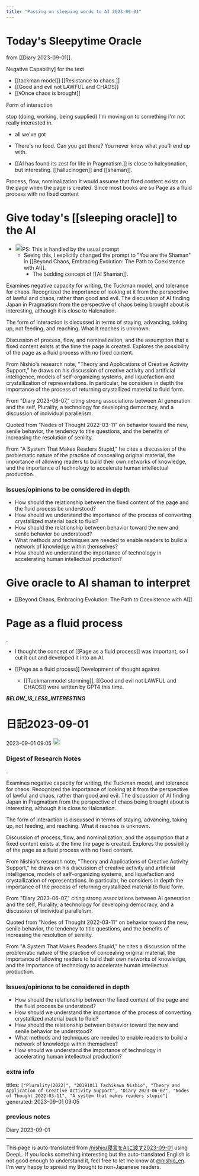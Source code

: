 ```yaml
---
title: "Passing on sleeping words to AI 2023-09-01"
---
```


# Today's Sleepytime Oracle
 from [[Diary 2023-09-01]].

Negative Capability] for the text
- [[tackman model]]
[[Resistance to chaos.]]
- [[Good and evil not LAWFUL and CHAOS]]
- [[🌀Once chaos is brought]]


Form of interaction

stop (doing, working, being supplied)
I'm moving on to something I'm not really interested in.
- all we've got
- There's no food.
Can you get there?
You never know what you'll end up with.

- [[AI has found its zest for life in Pragmatism.]] is close to halcyonation, but interesting.
[[hallucinogen]] and [[shaman]].

Process, flow, nominalization
It would assume that fixed content exists on the page when the page is created.
Since most books are so
Page as a fluid process with no fixed content

# Give today's [[sleeping oracle]] to the AI
- <img src='https://scrapbox.io/api/pages/nishio-en/nishio/icon' alt='nishio.icon' height="19.5"/>PS: This is handled by the usual prompt
    - Seeing this, I explicitly changed the prompt to "You are the Shaman" in [[Beyond Chaos, Embracing Evolution: The Path to Coexistence with AI]].
        - The budding concept of [[AI Shaman]].

Examines negative capacity for writing, the Tuckman model, and tolerance for chaos. Recognized the importance of looking at it from the perspective of lawful and chaos, rather than good and evil. The discussion of AI finding Japan in Pragmatism from the perspective of chaos being brought about is interesting, although it is close to Halcnation.

The form of interaction is discussed in terms of staying, advancing, taking up, not feeding, and reaching. What it reaches is unknown.

Discussion of process, flow, and nominalization, and the assumption that a fixed content exists at the time the page is created. Explores the possibility of the page as a fluid process with no fixed content.

From Nishio's research note, "Theory and Applications of Creative Activity Support," he draws on his discussion of creative activity and artificial intelligence, models of self-organizing systems, and liquefaction and crystallization of representations. In particular, he considers in depth the importance of the process of returning crystallized material to fluid form.

From "Diary 2023-06-07," citing strong associations between AI generation and the self, Plurality, a technology for developing democracy, and a discussion of individual parallelism.

Quoted from "Nodes of Thought 2022-03-11" on behavior toward the new, senile behavior, the tendency to title questions, and the benefits of increasing the resolution of senility.

From "A System That Makes Readers Stupid," he cites a discussion of the problematic nature of the practice of concealing original material, the importance of allowing readers to build their own networks of knowledge, and the importance of technology to accelerate human intellectual production.

### Issues/opinions to be considered in depth

- How should the relationship between the fixed content of the page and the fluid process be understood?
- How should we understand the importance of the process of converting crystallized material back to fluid?
- How should the relationship between behavior toward the new and senile behavior be understood?
- What methods and techniques are needed to enable readers to build a network of knowledge within themselves?
- How should we understand the importance of technology in accelerating human intellectual production?

# Give oracle to AI shaman to interpret
- [[Beyond Chaos, Embracing Evolution: The Path to Coexistence with AI]]

# Page as a fluid process
.
- I thought the concept of [[Page as a fluid process]] was important, so I cut it out and developed it into an AI.

- [[Page as a fluid process]] Development of thought against
    - [[Tuckman model storming]], [[Good and evil not LAWFUL and CHAOS]] were written by GPT4 this time.





___BELOW_IS_LESS_INTERESTING___
# 日記2023-09-01
 2023-09-01 09:05 <img src='https://scrapbox.io/api/pages/nishio-en/omni/icon' alt='omni.icon' height="19.5"/>
### Digest of Research Notes
.

Examines negative capacity for writing, the Tuckman model, and tolerance for chaos. Recognized the importance of looking at it from the perspective of lawful and chaos, rather than good and evil. The discussion of AI finding Japan in Pragmatism from the perspective of chaos being brought about is interesting, although it is close to Halcnation.

The form of interaction is discussed in terms of staying, advancing, taking up, not feeding, and reaching. What it reaches is unknown.

Discussion of process, flow, and nominalization, and the assumption that a fixed content exists at the time the page is created. Explores the possibility of the page as a fluid process with no fixed content.

From Nishio's research note, "Theory and Applications of Creative Activity Support," he draws on his discussion of creative activity and artificial intelligence, models of self-organizing systems, and liquefaction and crystallization of representations. In particular, he considers in depth the importance of the process of returning crystallized material to fluid form.

From "Diary 2023-06-07," citing strong associations between AI generation and the self, Plurality, a technology for developing democracy, and a discussion of individual parallelism.

Quoted from "Nodes of Thought 2022-03-11" on behavior toward the new, senile behavior, the tendency to title questions, and the benefits of increasing the resolution of senility.

From "A System That Makes Readers Stupid," he cites a discussion of the problematic nature of the practice of concealing original material, the importance of allowing readers to build their own networks of knowledge, and the importance of technology to accelerate human intellectual production.

### Issues/opinions to be considered in depth

- How should the relationship between the fixed content of the page and the fluid process be understood?
- How should we understand the importance of the process of converting crystallized material back to fluid?
- How should the relationship between behavior toward the new and senile behavior be understood?
- What methods and techniques are needed to enable readers to build a network of knowledge within themselves?
- How should we understand the importance of technology in accelerating human intellectual production?

### extra info
titles: `["Plurality(2022)", "20191011 Tachikawa Nishio", "Theory and Application of Creative Activity Support", "Diary 2023-06-07", "Nodes of Thought 2022-03-11", "A system that makes readers stupid"]`
generated: 2023-09-01 09:05
### previous notes
Diary 2023-09-01


---
This page is auto-translated from [/nishio/寝言をAIに渡す2023-09-01](https://scrapbox.io/nishio/寝言をAIに渡す2023-09-01) using DeepL. If you looks something interesting but the auto-translated English is not good enough to understand it, feel free to let me know at [@nishio_en](https://twitter.com/nishio_en). I'm very happy to spread my thought to non-Japanese readers.